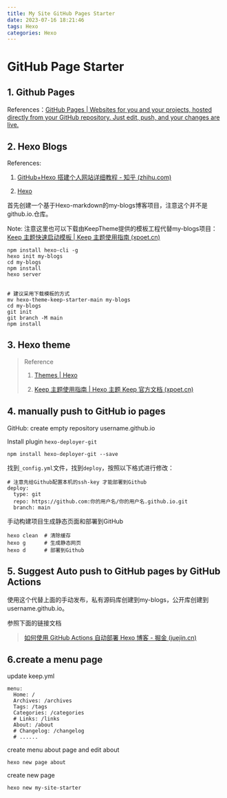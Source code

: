 ```yaml
---
title: My Site GitHub Pages Starter
date: 2023-07-16 18:21:46
tags: Hexo
categories: Hexo
---
```


# GitHub Page Starter

## 1. Github Pages

References：[GitHub Pages | Websites for you and your projects, hosted directly from your GitHub repository. Just edit, push, and your changes are live.](https://pages.github.com/)



## 2. Hexo Blogs

References:   

1. [GitHub+Hexo 搭建个人网站详细教程 - 知乎 (zhihu.com)](https://zhuanlan.zhihu.com/p/26625249)

2. [Hexo](https://hexo.io/zh-cn/)

首先创建一个基于Hexo-markdown的my-blogs博客项目，注意这个并不是github.io.仓库。

Note: 注意这里也可以下载由KeepTheme提供的模板工程代替my-blogs项目：[Keep 主题快速启动模板 | Keep 主题使用指南 (xpoet.cn)](https://keep-docs.xpoet.cn/tutorial/get-start/quick-starter.html)

```shell
npm install hexo-cli -g
hexo init my-blogs
cd my-blogs
npm install
hexo server


# 建议采用下载模板的方式
mv hexo-theme-keep-starter-main my-blogs
cd my-blogs
git init
git branch -M main
npm install
```

## 3. Hexo theme

> Reference
>
> 1. [Themes | Hexo](https://hexo.io/themes/)
>
> 2. [Keep 主题使用指南 | Hexo 主题 Keep 官方文档 (xpoet.cn)](https://keep-docs.xpoet.cn/)

## 4. manually push to GitHub io pages

GitHub: create empty repository  username.github.io

Install plugin `hexo-deployer-git`

```
npm install hexo-deployer-git --save
```

找到`_config.yml`文件，找到`deploy`，按照以下格式进行修改：

```shell
# 注意先给Github配置本机的ssh-key 才能部署到Github
deploy:
  type: git
  repo: https://github.com:你的用户名/你的用户名.github.io.git
  branch: main
```

手动构建项目生成静态页面和部署到GitHub

```
hexo clean  # 清除缓存
hexo g      # 生成静态网页
hexo d      # 部署到Github
```

## 5. Suggest Auto push to GitHub pages by GitHub Actions

使用这个代替上面的手动发布，私有源码库创建到my-blogs，公开库创建到username.github.io。

参照下面的链接文档

> [如何使用 GitHub Actions 自动部署 Hexo 博客 - 掘金 (juejin.cn)](https://juejin.cn/post/6943895271751286821)

## 6.create a menu page

update keep.yml

```
menu:
  Home: /
  Archives: /archives
  Tags: /tags
  Categories: /categories
  # Links: /links
  About: /about
  # Changelog: /changelog
  # ......
```

create menu about page and edit about

```
hexo new page about

```

create new page
```
hexo new my-site-starter
```

